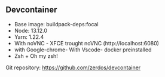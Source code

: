 ## Devcontainer

- Base image: buildpack-deps:focal
- Node: 13.12.0
- Yarn: 1.22.4
- With noVNC - XFCE trought noVNC (http://localhost:6080)
- with Google-chrome- With Vscode- docker preinstalled
- Zsh + Oh my zsh!

Git repository: https://github.com/zerdos/devcontainer
